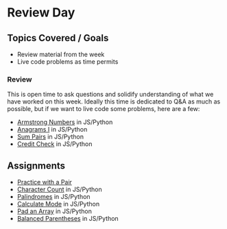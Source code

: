 # Review Day

## Topics Covered / Goals

- Review material from the week
- Live code problems as time permits

### Review

This is open time to ask questions and solidify understanding of what we have worked on this week. Ideally this time is dedicated to Q&A as much as possible, but if we want to live code some problems, here are a few:

- [Armstrong Numbers](https://github.com/Code-Platoon-Assignments/algo-armstrong-numbers) in JS/Python
- [Anagrams I](https://github.com/Code-Platoon-Assignments/algo-anagrams-i) in JS/Python
- [Sum Pairs](https://github.com/Code-Platoon-Assignments/algo-sum-pairs) in JS/Python
- [Credit Check](https://github.com/Code-Platoon-Assignments/algo-credit-check) in JS/Python

## Assignments

- [Practice with a Pair](https://github.com/Code-Platoon-Assignments/git-pair)
- [Character Count](https://github.com/Code-Platoon-Assignments/algo-character-count) in JS/Python
- [Palindromes](https://github.com/Code-Platoon-Assignments/algo-palindromes) in JS/Python
- [Calculate Mode](https://github.com/Code-Platoon-Assignments/algo-calculate-mode) in JS/Python
- [Pad an Array](https://github.com/Code-Platoon-Assignments/algo-pad-array) in JS/Python
- [Balanced Parentheses](https://github.com/Code-Platoon-Assignments/algo-balanced-parentheses) in JS/Python
